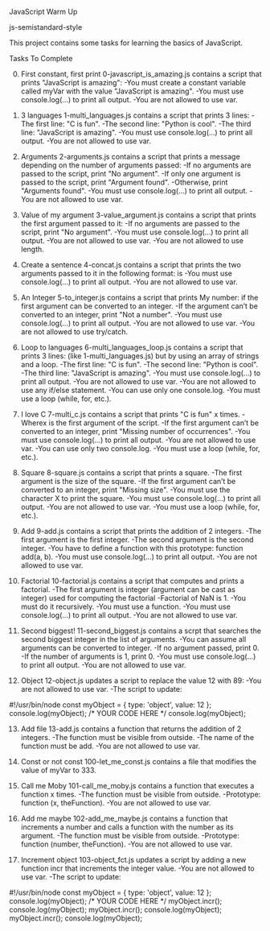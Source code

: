 JavaScript Warm Up

js-semistandard-style

This project contains some tasks for learning the basics of JavaScript.

Tasks To Complete

 0. First constant, first print
0-javascript_is_amazing.js contains a script that prints "JavaScript is amazing":
-You must create a constant variable called myVar with the value "JavaScript is amazing".
-You must use console.log(...) to print all output.
-You are not allowed to use var.

 1. 3 languages
1-multi_languages.js contains a script that prints 3 lines:
-The first line: "C is fun".
-The second line: "Python is cool".
-The third line: "JavaScript is amazing".
-You must use console.log(...) to print all output.
-You are not allowed to use var.

 2. Arguments
2-arguments.js contains a script that prints a message depending on the number of arguments passed:
-If no arguments are passed to the script, print "No argument".
-If only one argument is passed to the script, print "Argument found".
-Otherwise, print "Arguments found".
-You must use console.log(...) to print all output.
-You are not allowed to use var.

 3. Value of my argument
3-value_argument.js contains a script that prints the first argument passed to it:
-If no arguments are passed to the script, print "No argument".
-You must use console.log(...) to print all output.
-You are not allowed to use var.
-You are not allowed to use length.

 4. Create a sentence
4-concat.js contains a script that prints the two arguments passed to it in the following format: <first argument> is <second argument>
-You must use console.log(...) to print all output.
-You are not allowed to use var.

 5. An Integer
5-to_integer.js contains a script that prints My number: <first argument converted in integer> if the first argument can be converted to an integer.
-If the argument can’t be converted to an integer, print "Not a number".
-You must use console.log(...) to print all output.
-You are not allowed to use var.
-You are not allowed to use try/catch.

 6. Loop to languages
6-multi_languages_loop.js contains a script that prints 3 lines: (like 1-multi_languages.js) but by using an array of strings and a loop.
-The first line: "C is fun".
-The second line: "Python is cool".
-The third line: "JavaScript is amazing".
-You must use console.log(...) to print all output.
-You are not allowed to use var.
-You are not allowed to use any if/else statement.
-You can use only one console.log.
-You must use a loop (while, for, etc.).

 7. I love C
7-multi_c.js contains a script that prints "C is fun" x times.
-Wherex is the first argument of the script.
-If the first argument can’t be converted to an integer, print "Missing number of occurrences".
-You must use console.log(...) to print all output.
-You are not allowed to use var.
-You can use only two console.log.
-You must use a loop (while, for, etc.).

 8. Square
8-square.js contains a script that prints a square.
-The first argument is the size of the square.
-If the first argument can’t be converted to an integer, print "Missing size".
-You must use the character X to print the square.
-You must use console.log(...) to print all output.
-You are not allowed to use var.
-You must use a loop (while, for, etc.).

 9. Add
9-add.js contains a script that prints the addition of 2 integers.
-The first argument is the first integer.
-The second argument is the second integer.
-You have to define a function with this prototype: function add(a, b).
-You must use console.log(...) to print all output.
-You are not allowed to use var.

 10. Factorial
10-factorial.js contains a script that computes and prints a factorial.
-The first argument is integer (argument can be cast as integer) used for computing the factorial
-Factorial of NaN is 1.
-You must do it recursively.
-You must use a function.
-You must use console.log(...) to print all output.
-You are not allowed to use var.

 11. Second biggest!
11-second_biggest.js contains a scrpt that searches the second biggest integer in the list of arguments.
-You can assume all arguments can be converted to integer.
-If no argument passed, print 0.
-If the number of arguments is 1, print 0.
-You must use console.log(...) to print all output.
-You are not allowed to use var.

 12. Object
12-object.js updates a script to replace the value 12 with 89:
-You are not allowed to use var.
-The script to update:

#!/usr/bin/node
const myObject = {
  type: 'object',
  value: 12
};
console.log(myObject);
/*
YOUR CODE HERE
*/
console.log(myObject);

 13. Add file
13-add.js contains a function that returns the addition of 2 integers.
-The function must be visible from outside.
-The name of the function must be add.
-You are not allowed to use var.

 14. Const or not const
100-let_me_const.js contains a file that modifies the value of myVar to 333.

 15. Call me Moby
101-call_me_moby.js contains a function that executes a function x times.
-The function must be visible from outside.
-Prototype: function (x, theFunction).
-You are not allowed to use var.

 16. Add me maybe
102-add_me_maybe.js contains a function that increments a number and calls a function with the number as its argument.
-The function must be visible from outside.
-Prototype: function (number, theFunction).
-You are not allowed to use var.

 17. Increment object
103-object_fct.js updates a script by adding a new function incr that increments the integer value.
-You are not allowed to use var.
-The script to update:

#!/usr/bin/node
const myObject = {
  type: 'object',
  value: 12
};
console.log(myObject);
/*
YOUR CODE HERE
*/
myObject.incr();
console.log(myObject);
myObject.incr();
console.log(myObject);
myObject.incr();
console.log(myObject);
